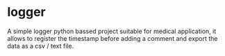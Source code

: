 # logger
A simple logger python bassed project suitable for medical application, it allows to register the timestamp before adding a comment and export the data as a csv / text file. 
